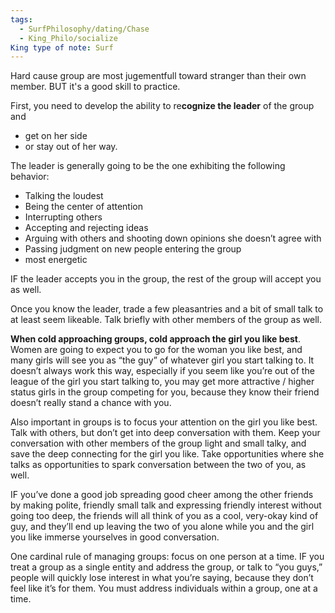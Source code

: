 ```yaml
---
tags:
  - SurfPhilosophy/dating/Chase
  - King_Philo/socialize
King type of note: Surf
---
```


Hard cause group are most jugementfull toward stranger than their own member.
BUT it's a good skill to practice.

First, you need to develop the ability to re**cognize the leader** of the group and 
- get on her side 
- or stay out of her way. 


The leader is generally going to be the one exhibiting the following behavior:
- Talking the loudest
- Being the center of attention
- Interrupting others
- Accepting and rejecting ideas 
- Arguing with others and shooting down opinions she doesn’t agree with
- Passing judgment on new people entering the group
- most energetic

IF the leader accepts you in the group, the rest of the group will accept you as well.


Once you know the leader, trade a few pleasantries and a bit of small talk to at least seem likeable. Talk briefly with other members of the group as well.


**When cold approaching groups, cold approach the girl you like best**. Women are going to expect you to go for the woman you like best, and many girls will see you as “the guy” of whatever girl you start talking to. 
It doesn’t always work this way, especially if you seem like you’re out of the league of the girl you start talking to, you may get more attractive / higher status girls in the group competing for you, because they know their friend doesn’t really stand a chance with you. 

Also important in groups is to focus your attention on the girl you like best. Talk with others, but don’t get into deep conversation with them. Keep your conversation with other members of the group light and small talky, and save the deep connecting for the girl you like. Take opportunities where she talks as opportunities to spark conversation between the two of you, as well.

IF you’ve done a good job spreading good cheer among the other friends by making polite, friendly small talk and expressing friendly interest without going too deep, the friends will all think of you as a cool, very-okay kind of guy, and they’ll end up leaving the two of you alone while you and the girl you like immerse yourselves in good conversation.

One cardinal rule of managing groups: focus on one person at a time. 
IF you treat a group as a single entity and address the group, or talk to “you guys,” people will quickly lose interest in what you’re saying, because they don’t feel like it’s for them. You must address individuals within a group, one at a time.